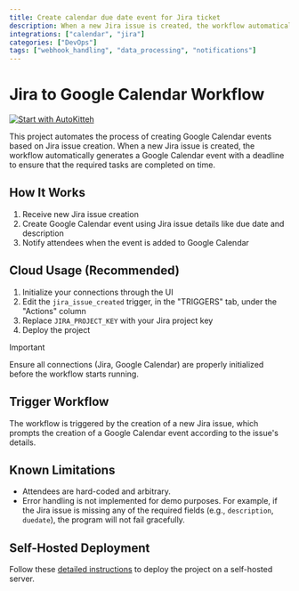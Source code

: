 ```yaml
---
title: Create calendar due date event for Jira ticket
description: When a new Jira issue is created, the workflow automatically generates a Google Calendar event with a deadline
integrations: ["calendar", "jira"]
categories: ["DevOps"]
tags: ["webhook_handling", "data_processing", "notifications"]
---
```


# Jira to Google Calendar Workflow

[![Start with AutoKitteh](https://autokitteh.com/assets/autokitteh-badge.svg)](https://app.autokitteh.cloud/template?name=jira_google_calendar/deadline_to_event)

This project automates the process of creating Google Calendar events based on Jira issue creation. When a new Jira issue is created, the workflow automatically generates a Google Calendar event with a deadline to ensure that the required tasks are completed on time.

## How It Works

1. Receive new Jira issue creation
2. Create Google Calendar event using Jira issue details like due date and description
3. Notify attendees when the event is added to Google Calendar

## Cloud Usage (Recommended)

1. Initialize your connections through the UI
2. Edit the `jira_issue_created` trigger, in the "TRIGGERS" tab, under the "Actions" column
3. Replace `JIRA_PROJECT_KEY` with your Jira project key
4. Deploy the project

> [!IMPORTANT]
> Ensure all connections (Jira, Google Calendar) are properly initialized before the workflow starts running.

## Trigger Workflow

The workflow is triggered by the creation of a new Jira issue, which prompts the creation of a Google Calendar event according to the issue's details.

## Known Limitations

- Attendees are hard-coded and arbitrary.
- Error handling is not implemented for demo purposes. For example, if the Jira issue is missing any of the required fields (e.g., `description`, `duedate`), the program will not fail gracefully.

## Self-Hosted Deployment

Follow these [detailed instructions](https://docs.autokitteh.com/get_started/deployment) to deploy the project on a self-hosted server.
